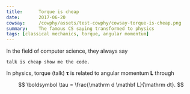 ```yaml
---
title:      Torque is cheap
date:       2017-06-20
cowsay:     /cowphy/assets/test-cowphy/cowsay-torque-is-cheap.png
summary:    The famous CS saying transformed to physics
tags: [classical mechanics, torque, angular momentum]
---
```




In the field of computer science, they always say

```
talk is cheap show me the code.
```

In physics, torque (talk) $\boldsymbol \tau$ is related to angular momentum $\mathbf L$ through

$$
\boldsymbol \tau = \frac{\mathrm d \mathbf L}{\mathrm dt}.
$$